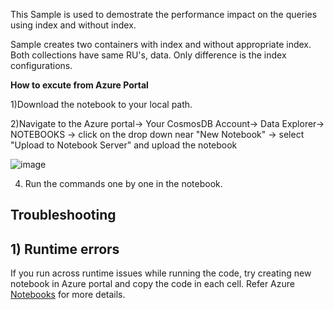 This Sample is used to demostrate the performance impact on the queries using index and without index.

Sample creates two containers with index and without appropriate index. 
Both collections have same RU's, data. Only difference is the index configurations.

**How to excute from Azure Portal**

1)Download the notebook to your local path.

2)Navigate to the Azure portal-> Your CosmosDB Account-> Data Explorer-> NOTEBOOKS -> 
click on the drop down near "New Notebook" -> select "Upload to Notebook Server" and upload the notebook

![image](https://user-images.githubusercontent.com/30879302/225349962-622dce95-3b7b-4a38-80fb-227a3ebce6b1.png)


4) Run the commands one by one in the notebook. 

## Troubleshooting

## 1) Runtime errors
If you run across runtime issues while running the code, try creating new notebook in Azure portal and copy the code in each cell.
Refer Azure [Notebooks](https://learn.microsoft.com/en-us/azure/cosmos-db/notebooks-faq) for more details.
